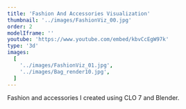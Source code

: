 ```yaml
---
title: 'Fashion And Accessories Visualization'
thumbnail: '../images/FashionViz_00.jpg'
order: 2
modelIframe: ''
youtube: 'https://www.youtube.com/embed/kbvCcEgW97k'
type: '3d'
images:
  [
    '../images/FashionViz_01.jpg',
    '../images/Bag_render10.jpg',
  ]
---
```


Fashion and accessories I created
using CLO 7 and Blender. 
